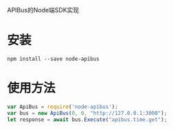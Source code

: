 APIBus的Node端SDK实现

# 安装

```shell
npm install --save node-apibus
```

# 使用方法

```javascript
var ApiBus = require('node-apibus');
var bus = new ApiBus(0, 0, "http://127.0.0.1:3000");
let response = await bus.Execute("apibus.time.get");
```